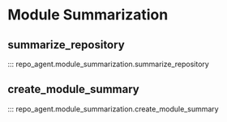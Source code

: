 # Module Summarization

## summarize_repository
::: repo_agent.module_summarization.summarize_repository

## create_module_summary
::: repo_agent.module_summarization.create_module_summary

